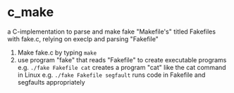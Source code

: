 # c_make
a C-implementation to parse and make fake "Makefile's" titled Fakefiles with fake.c, relying on execlp and parsing "Fakefile"

1. Make fake.c by typing `make`
2. use program "fake" that reads "Fakefile" to create executable programs
e.g. `./fake Fakefile cat` creates a program "cat" like the cat command in Linux
e.g. `./fake Fakefile segfault` runs code in Fakefile and segfaults appropriately
